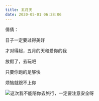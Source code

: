 ```yaml
---
title: 五月天
date: 2020-05-01 06:28:06
---
```


倩倩：

日子一定要过得美好

才对得起，五月的天和爱你的我

放假了，去玩吧

只要你跑的足够快

烦恼就跟不上你

![这次我不能陪你去旅行，一定要注意安全呀](//wx1.sinaimg.cn/large/4aca1336ly1geun832wlfj20sg1ekqkb.jpg)